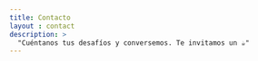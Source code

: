 ```yaml
---
title: Contacto
layout : contact
description: >
  "Cuéntanos tus desafíos y conversemos. Te invitamos un ☕"
---
```

